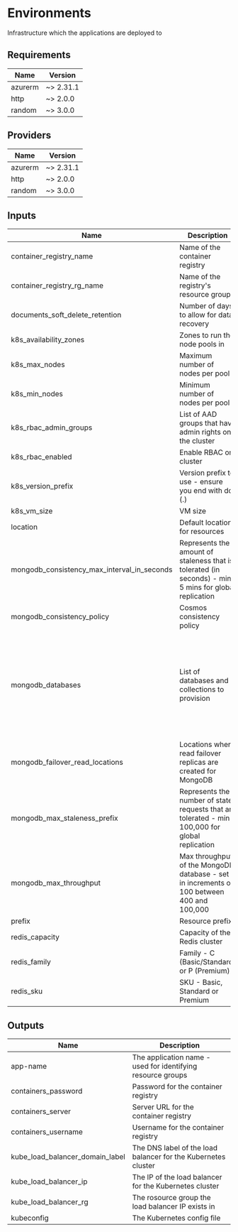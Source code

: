 # Environments

Infrastructure which the applications are deployed to

## Requirements

| Name | Version |
|------|---------|
| azurerm | ~> 2.31.1 |
| http | ~> 2.0.0 |
| random | ~> 3.0.0 |

## Providers

| Name | Version |
|------|---------|
| azurerm | ~> 2.31.1 |
| http | ~> 2.0.0 |
| random | ~> 3.0.0 |

## Inputs

| Name | Description | Type | Default | Required |
|------|-------------|------|---------|:--------:|
| container\_registry\_name | Name of the container registry | `string` | n/a | yes |
| container\_registry\_rg\_name | Name of the registry's resource group | `string` | n/a | yes |
| documents\_soft\_delete\_retention | Number of days to allow for data recovery | `number` | `30` | no |
| k8s\_availability\_zones | Zones to run the node pools in | `list(string)` | `null` | no |
| k8s\_max\_nodes | Maximum number of nodes per pool | `number` | `3` | no |
| k8s\_min\_nodes | Minimum number of nodes per pool | `number` | `1` | no |
| k8s\_rbac\_admin\_groups | List of AAD groups that have admin rights on the cluster | `set(string)` | `[]` | no |
| k8s\_rbac\_enabled | Enable RBAC on cluster | `bool` | `true` | no |
| k8s\_version\_prefix | Version prefix to use - ensure you end with dot (.) | `string` | `"1.18."` | no |
| k8s\_vm\_size | VM size | `string` | `"Standard_DS2_v2"` | no |
| location | Default location for resources | `string` | `"uksouth"` | no |
| mongodb\_consistency\_max\_interval\_in\_seconds | Represents the amount of staleness that is tolerated (in seconds) - min 5 mins for global replication | `number` | `300` | no |
| mongodb\_consistency\_policy | Cosmos consistency policy | `string` | `"BoundedStaleness"` | no |
| mongodb\_databases | List of databases and collections to provision | <pre>list(object({<br>    name = string<br>    collections = list(object({<br>      name = string<br>      default_ttl_seconds = number<br>      indexes = list(object({<br>        keys = set(string)<br>        unique = bool<br>      }))<br>    }))<br>  }))</pre> | n/a | yes |
| mongodb\_failover\_read\_locations | Locations where read failover replicas are created for MongoDB | `list(string)` | `[]` | no |
| mongodb\_max\_staleness\_prefix | Represents the number of state requests that are tolerated - min 100,000 for global replication | `number` | `100000` | no |
| mongodb\_max\_throughput | Max throughput of the MongoDB database - set in increments of 100 between 400 and 100,000 | `number` | `400` | no |
| prefix | Resource prefix | `string` | `"pins"` | no |
| redis\_capacity | Capacity of the Redis cluster | `number` | `0` | no |
| redis\_family | Family - C (Basic/Standard) or P (Premium) | `string` | `"C"` | no |
| redis\_sku | SKU - Basic, Standard or Premium | `string` | `"Basic"` | no |

## Outputs

| Name | Description |
|------|-------------|
| app-name | The application name - used for identifying resource groups |
| containers\_password | Password for the container registry |
| containers\_server | Server URL for the container registry |
| containers\_username | Username for the container registry |
| kube\_load\_balancer\_domain\_label | The DNS label of the load balancer for the Kubernetes cluster |
| kube\_load\_balancer\_ip | The IP of the load balancer for the Kubernetes cluster |
| kube\_load\_balancer\_rg | The rosource group the load balancer IP exists in |
| kubeconfig | The Kubernetes config file |


